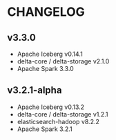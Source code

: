 # CHANGELOG

## v3.3.0
* Apache Iceberg v0.14.1
* delta-core / delta-storage v2.1.0
* Apache Spark 3.3.0

## v3.2.1-alpha
* Apache Iceberg v0.13.2
* delta-core / delta-storage v1.2.1
* elasticsearch-hadoop v8.2.2
* Apache Spark 3.2.1